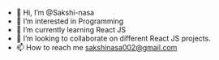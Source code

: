 - 👋 Hi, I’m @Sakshi-nasa
- 👀 I’m interested in Programming
- 🌱 I’m currently learning React JS
- 💞️ I’m looking to collaborate on different React JS projects.
- 📫 How to reach me sakshinasa002@gmail.com

<!---
Sakshi-nasa/Sakshi-nasa is a ✨ special ✨ repository because its `README.md` (this file) appears on your GitHub profile.
You can click the Preview link to take a look at your changes.
--->
